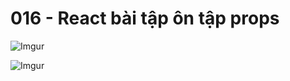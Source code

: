 # 016 - React bài tập ôn tập props 

![Imgur](https://i.imgur.com/keE7NWl.png) 

![Imgur](https://i.imgur.com/VGcBcn0.png)     